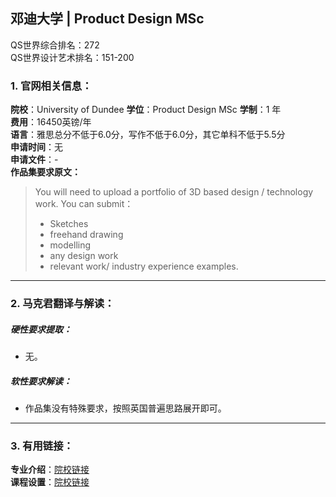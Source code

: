 ## 邓迪大学 | Product Design MSc

QS世界综合排名：272  
QS世界设计艺术排名：151-200

### 1. 官网相关信息：

**院校**：University of Dundee
**学位**：Product Design MSc
**学制**：1 年  
**费用**：16450英镑/年  
**语言**：雅思总分不低于6.0分，写作不低于6.0分，其它单科不低于5.5分  
**申请时间**：无  
**申请文件**：-  
**作品集要求原文：**   

> You will need to upload a portfolio of 3D based design / technology work. You can submit：
> - Sketches
> - freehand drawing
> - modelling
> - any design work
> - relevant work/ industry experience examples.



---


### 2. 马克君翻译与解读：

##### 硬性要求提取：
- 无。

##### 软性要求解读：
- 作品集没有特殊要求，按照英国普遍思路展开即可。


---


### 3. 有用链接：

**专业介绍**：[院校链接](http://www.dundee.ac.uk/study/pg/product-design/)  
**课程设置**：[院校链接](https://www.dundee.ac.uk/study/pg/product-design/#info-teaching-and-assessment)  
